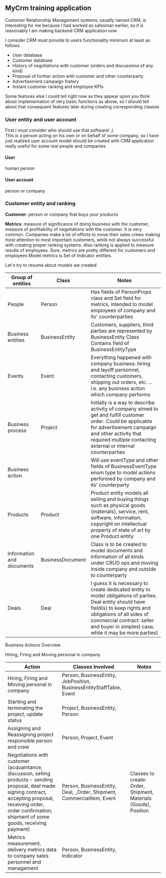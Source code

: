 ## MyCrm training application

Customer Relationship Management systems, usually named CRM, 
is interesting for me because I had worked as salesman earlier, 
so it is reasonably I am making backend CRM application now

I consider CRM must provide to users functionality minimum at least as follows

* User database 
* Customer database
* History of negotiations with customer (orders and discussions of any kind) 
* Proposal of further action with customer and other counterparty
* Advertisement campaign history
* Instant customer ranking and employee KPIs

Some features else I could tell right now as they appear upon you think about implementation of very basic functions as above, so I should tell about that consequent features later during creating corresponding classes

### User entity and user account 

First I must consider who should use that software! ;) 
<br>This is a person acting on his own or on behalf of some company, so I have just realized user account model should be created with CRM application really useful for some real people and companies

#### User
human person

#### User account
person or company

### Customer entity and ranking
**Customer**: person or company that buys your products

**Metrics**: measure of significance of doing business with the customer, measure of profitability of negotiations with the customer.
It is very common. Companies make a lot of efforts to move their sales crews making most attention to most important customers, 
while not always successful with creating proper ranking systems. 
Also ranking is applied to measure results of employees.
Sure, metrics are pretty different for customers and employees
Model metrics is Set of Indicator entities.

Let's try to resume about models we created

| Group of entities         | Class            | Notes                                                                                                                                                                                                                                                     |
|---------------------------|------------------|-----------------------------------------------------------------------------------------------------------------------------------------------------------------------------------------------------------------------------------------------------------|
| People                    | Person           | Has fields of PersonProps class and Set<Indicator> field for metrics, intended to model employees of company and its' counterparties                                                                                                                      |
| Business entities         | BusinessEntity   | Customers, suppliers, third parties are represented by BusinessEntity Class<br>Contains field of BusinessEntityType                                                                                                                                       |
| Events                    | Event            | Everything happened with company business: hiring and layoff personnel, contacting customers, shipping out orders, etc. ... i.e. any business action which company performs                                                                               |
| Business process          | Project          | Initially is a way to describe activity of company aimed to get and fulfill customer order. Could be applicable for advertisement campaign and other activity that required multiple contacting external or internal counterparties                       |
| Business action           |                  | Will use eventType and other fields of BusinessEventType enum type to model actions performed by company and its' counterparty                                                                                                                            |
| Products                  | Product          | Product entity models all selling and buying things such as physical goods (materials), service, rent, software, information, copyright on intellectual property of state of art by one Product entity                                                    |
| Information and documents | BusinessDocument | Class is to be created to model documents and information of all kinds under CRUD ops and moving inside company and outside to counterparty                                                                                                               |
| Deals                     | Deal             | I guess it is necessary to create dedicated entity to model obligations of parties. Deal entity should have field(s) to keep rights and obligations of all sides of commercial contract: seller and buyer in simplest case, while it may be more parties) |

Business Actions Overview

Hiring, Firing and Moving personal in company

| Action                                                                                                                                                                                                                           | Classes Involved                                                      | Notes                                                           |
|----------------------------------------------------------------------------------------------------------------------------------------------------------------------------------------------------------------------------------|-----------------------------------------------------------------------|-----------------------------------------------------------------|
| Hiring, Firing and Moving personal in company                                                                                                                                                                                    | Person, BusinessEntity, JobPosition, BusinessEntityStaffTable, Event  |                                                                 |
| Starting and terminating the project, update status                                                                                                                                                                              | Project, BusinessEntity, Person                                       |                                                                 |
| Assigning and Reassigning project responsible person and crew                                                                                                                                                                    | Person, Project, Event                                                |                                                                 |
| Negotiations with customer (acquaintance, discussion, selling products - sending proposal, deal made: signing contract, accepting proposal, receiving order, order confirmation; <br/>shipment of some goods, receiving payment) | Person, BusinessEntity, Deal, _Order, Shipment, CommercialItem, Event | Classes to create: Order, Shipment, Materials (Goods), Position |
| Metrics measurement, delivery metrics data to company sales personnel and management                                                                                                                                             | Person, BusinessEntity, Indicator                                     |                                                                 |
